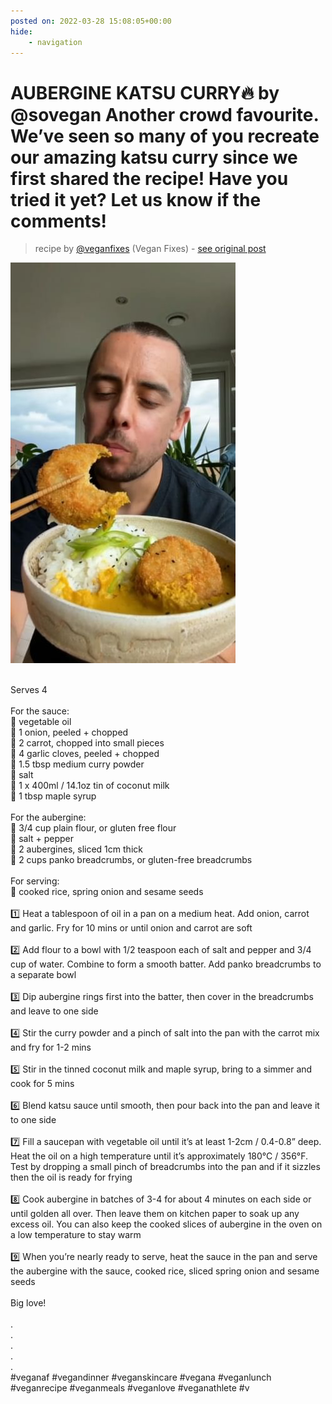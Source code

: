 ```yaml
---
posted on: 2022-03-28 15:08:05+00:00
hide:
    - navigation
---
```


# AUBERGINE KATSU CURRY🔥 by @sovegan Another crowd favourite. We’ve seen so many of you recreate our amazing katsu curry since we first shared the recipe! Have you tried it yet? Let us know if the comments! 

> recipe by [@veganfixes](https://www.instagram.com/veganfixes/) 
(Vegan Fixes) - [see original post](https://instagram.com/p/CbpuUi-vasL)

![](../img/veganfixes_28-03-2022_1503.png)

 \
Serves 4\
 \
For the sauce:\
🌿 vegetable oil\
🌿 1 onion, peeled + chopped\
🌿 2 carrot, chopped into small pieces\
🌿 4 garlic cloves, peeled + chopped\
🌿 1.5 tbsp medium curry powder\
🌿 salt\
🌿 1 x 400ml / 14.1oz tin of coconut milk\
🌿 1 tbsp maple syrup\
 \
For the aubergine:\
🌿 3/4 cup plain flour, or gluten free flour\
🌿 salt + pepper\
🌿 2 aubergines, sliced 1cm thick\
🌿 2 cups panko breadcrumbs, or gluten-free breadcrumbs\
 \
For serving:\
🌿 cooked rice, spring onion and sesame seeds\
 \
1️⃣ Heat a tablespoon of oil in a pan on a medium heat. Add onion, carrot and garlic. Fry for 10 mins or until onion and carrot are soft\
 \
2️⃣ Add flour to a bowl with 1/2 teaspoon each of salt and pepper and 3/4 cup of water. Combine to form a smooth batter. Add panko breadcrumbs to a separate bowl\
 \
3️⃣ Dip aubergine rings first into the batter, then cover in the breadcrumbs and leave to one side\
 \
4️⃣ Stir the curry powder and a pinch of salt into the pan with the carrot mix and fry for 1-2 mins\
 \
5️⃣ Stir in the tinned coconut milk and maple syrup, bring to a simmer and cook for 5 mins\
 \
6️⃣ Blend katsu sauce until smooth, then pour back into the pan and leave it to one side\
 \
7️⃣ Fill a saucepan with vegetable oil until it’s at least 1-2cm / 0.4-0.8” deep. Heat the oil on a high temperature until it’s approximately 180°C / 356°F. Test by dropping a small pinch of breadcrumbs into the pan and if it sizzles then the oil is ready for frying\
 \
8️⃣ Cook aubergine in batches of 3-4 for about 4 minutes on each side or until golden all over. Then leave them on kitchen paper to soak up any excess oil. You can also keep the cooked slices of aubergine in the oven on a low temperature to stay warm\
 \
9️⃣ When you’re nearly ready to serve, heat the sauce in the pan and serve the aubergine with the sauce, cooked rice, sliced spring onion and sesame seeds\
\
Big love! \
\
.\
.\
.\
.\
.\
\#veganaf \#vegandinner \#veganskincare \#vegana \#veganlunch \#veganrecipe \#veganmeals \#veganlove \#veganathlete \#v 